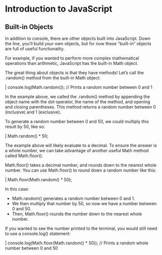 # Introduction to JavaScript

## Built-in Objects

In addition to console, there are other objects built into JavaScript. Down the line, you’ll build your own objects, but for now these “built-in” objects are full of useful functionality.

For example, if you wanted to perform more complex mathematical operations than arithmetic, JavaScript has the built-in Math object.

The great thing about objects is that they have methods! Let’s call the .random() method from the built-in Math object:

| console.log(Math.random()); // Prints a random number between 0 and 1

In the example above, we called the .random() method by appending the object name with the dot operator, the name of the method, and opening and closing parentheses. This method returns a random number between 0 (inclusive) and 1 (exclusive).

To generate a random number between 0 and 50, we could multiply this result by 50, like so:

| Math.random() * 50;

The example above will likely evaluate to a decimal. To ensure the answer is a whole number, we can take advantage of another useful Math method called Math.floor().

Math.floor() takes a decimal number, and rounds down to the nearest whole number. You can use Math.floor() to round down a random number like this:

| Math.floor(Math.random() * 50);

In this case:

- Math.random() generates a random number between 0 and 1.
- We then multiply that number by 50, so now we have a number between 0 and 50.
- Then, Math.floor() rounds the number down to the nearest whole number.

If you wanted to see the number printed to the terminal, you would still need to use a console.log() statement:

| console.log(Math.floor(Math.random() * 50)); // Prints a random whole number between 0 and 50